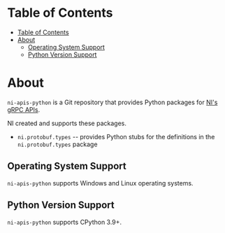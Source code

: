 # Table of Contents

- [Table of Contents](#table-of-contents)
- [About](#about)
  - [Operating System Support](#operating-system-support)
  - [Python Version Support](#python-version-support)

# About

`ni-apis-python` is a Git repository that provides Python packages for [NI's gRPC APIs](https://github.com/ni/ni-apis).

NI created and supports these packages.

- `ni.protobuf.types` -- provides Python stubs for the definitions in the `ni.protobuf.types` package

## Operating System Support

`ni-apis-python` supports Windows and Linux operating systems.

## Python Version Support

`ni-apis-python` supports CPython 3.9+.
